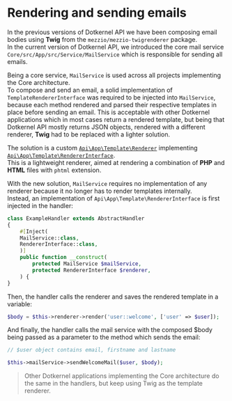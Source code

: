 # Rendering and sending emails

In the previous versions of Dotkernel API we have been composing email bodies using **Twig** from the `mezzio/mezzio-twigrenderer` package.\
In the current version of Dotkernel API, we introduced the core mail service `Core/src/App/src/Service/MailService` which is responsible for sending all emails.

Being a core service, `MailService` is used across all projects implementing the Core architecture.\
To compose and send an email, a solid implementation of `TemplateRendererInterface` was required to be injected into `MailService`, because each method rendered and parsed their respective templates in place before sending an email.
This is acceptable with other Dotkernel applications which in most cases return a rendered template, but being that Dotkernel API mostly returns JSON objects, rendered with a different renderer, **Twig** had to be replaced with a lighter solution.

The solution is a custom [`Api\App\Template\Renderer`](https://github.com/dotkernel/api/blob/6.0/src/App/src/Template/Renderer.php) implementing [`Api\App\Template\RendererInterface`](https://github.com/dotkernel/api/blob/6.0/src/App/src/Template/RendererInterface.php).\
This is a lightweight renderer, aimed at rendering a combination of **PHP** and **HTML** files with `phtml` extension.

With the new solution, `MailService` requires no implementation of any renderer because it no longer has to render templates internally.\
Instead, an implementation of `Api\App\Template\RendererInterface` is first injected in the handler:

```php
class ExampleHandler extends AbstractHandler
{
    #[Inject(
    MailService::class,
    RendererInterface::class,
    )]
    public function __construct(
        protected MailService $mailService,
        protected RendererInterface $renderer,
    ) {
}
```

Then, the handler calls the renderer and saves the rendered template in a variable:

```php
$body = $this->renderer->render('user::welcome', ['user' => $user]);
```

And finally, the handler calls the mail service with the composed $body being passed as a parameter to the method which sends the email:

```php
// $user object contains email, firstname and lastname

$this->mailService->sendWelcomeMail($user, $body);
```

>Other Dotkernel applications implementing the Core architecture do the same in the handlers, but keep using Twig as the template renderer.
